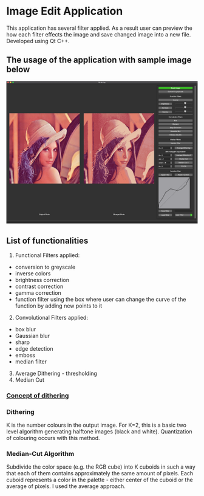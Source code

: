 # Image Edit Application
This application has several filter applied. As a result user can preview the how each filter effects the image and save changed image into a new file. 
Developed using Qt C++.

## The usage of the application with sample image below
![Sample application usage screenshot](data/Image-Gallery-screenshot.jpg?raw=True)

## List of functionalities 
 1. Functional Filters applied:

 - conversion to greyscale
 - inverse colors
 - brightness correction
 - contrast correction
 - gamma correction
 - function filter using the box where user can change the curve of the function by adding new points to it

2. Convolutional Filters applied:

 - box blur
 - Gaussian blur
 - sharp
 - edge detection
 - emboss
 - median filter

3. Average Dithering - thresholding
4. Median Cut

### [Concept of dithering](https://www.tutorialspoint.com/dip/concept_of_dithering.htm)

### Dithering
K is the number colours in the output image. For K=2, this is a basic two level algorithm generating halftone images (black and white). Quantization of colouring occurs with this method.

### Median-Cut Algorithm
Subdivide the color space (e.g. the RGB cube) into K cuboids in such a way that each of them contains approximately the same amount of pixels. Each cuboid represents a color in the palette - either center of the cuboid or the average of pixels. I used the average approach.




